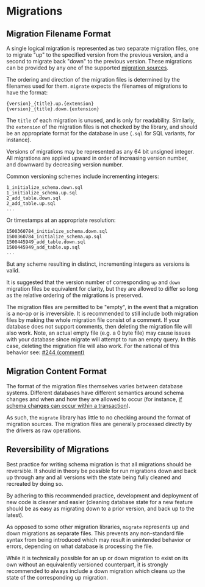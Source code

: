 # Migrations

## Migration Filename Format

A single logical migration is represented as two separate migration files, one
to migrate "up" to the specified version from the previous version, and a second
to migrate back "down" to the previous version.  These migrations can be provided
by any one of the supported [migration sources](./README.md#migration-sources).

The ordering and direction of the migration files is determined by the filenames
used for them.  `migrate` expects the filenames of migrations to have the format:

    {version}_{title}.up.{extension}
    {version}_{title}.down.{extension}

The `title` of each migration is unused, and is only for readability.  Similarly,
the `extension` of the migration files is not checked by the library, and should
be an appropriate format for the database in use (`.sql` for SQL variants, for
instance).

Versions of migrations may be represented as any 64 bit unsigned integer.
All migrations are applied upward in order of increasing version number, and
downward by decreasing version number.

Common versioning schemes include incrementing integers:

    1_initialize_schema.down.sql
    1_initialize_schema.up.sql
    2_add_table.down.sql
    2_add_table.up.sql
    ...

Or timestamps at an appropriate resolution:

    1500360784_initialize_schema.down.sql
    1500360784_initialize_schema.up.sql
    1500445949_add_table.down.sql
    1500445949_add_table.up.sql
    ...

But any scheme resulting in distinct, incrementing integers as versions is valid.

It is suggested that the version number of corresponding `up` and `down` migration
files be equivalent for clarity, but they are allowed to differ so long as the
relative ordering of the migrations is preserved.

The migration files are permitted to be "empty", in the event that a migration
is a no-op or is irreversible. It is recommended to still include both migration
files by making the whole migration file consist of a comment.
If your database does not support comments, then deleting the migration file will also work.
Note, an actual empty file (e.g. a 0 byte file) may cause issues with your database since migrate
will attempt to run an empty query. In this case, deleting the migration file will also work.
For the rational of this behavior see:
[#244 (comment)](https://github.com/deepakd10/migrate/issues/244#issuecomment-510758270)

## Migration Content Format

The format of the migration files themselves varies between database systems.
Different databases have different semantics around schema changes and when and
how they are allowed to occur
(for instance, [if schema changes can occur within a transaction](https://wiki.postgresql.org/wiki/Transactional_DDL_in_PostgreSQL:_A_Competitive_Analysis)).

As such, the `migrate` library has little to no checking around the format of
migration sources.  The migration files are generally processed directly by the
drivers as raw operations.

## Reversibility of Migrations

Best practice for writing schema migration is that all migrations should be
reversible.  It should in theory be possible for run migrations down and back up
through any and all versions with the state being fully cleaned and recreated
by doing so.

By adhering to this recommended practice, development and deployment of new code
is cleaner and easier (cleaning database state for a new feature should be as
easy as migrating down to a prior version, and back up to the latest).

As opposed to some other migration libraries, `migrate` represents up and down
migrations as separate files.  This prevents any non-standard file syntax from
being introduced which may result in unintended behavior or errors, depending
on what database is processing the file.

While it is technically possible for an up or down migration to exist on its own
without an equivalently versioned counterpart, it is strongly recommended to
always include a down migration which cleans up the state of the corresponding
up migration.

